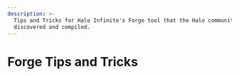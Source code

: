 ```yaml
---
description: >-
  Tips and Tricks for Halo Infinite's Forge tool that the Halo community has
  discovered and compiled.
---
```


# Forge Tips and Tricks

